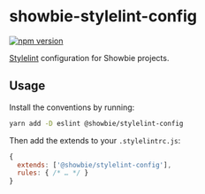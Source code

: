 # showbie-stylelint-config

[![npm version][npm-img]][npm-url]

[Stylelint][] configuration for Showbie projects.

## Usage

Install the conventions by running:

```sh
yarn add -D eslint @showbie/stylelint-config
```

Then add the extends to your `.stylelintrc.js`:

```js
{
  extends: ['@showbie/stylelint-config'],
  rules: { /* … */ }
}
```

[npm-url]: https://www.npmjs.com/package/@showbie/stylelint-config

[npm-img]: https://img.shields.io/npm/v/@showbie/stylelint-config.svg?style=flat-square

[stylelint]: https://stylelint.io
